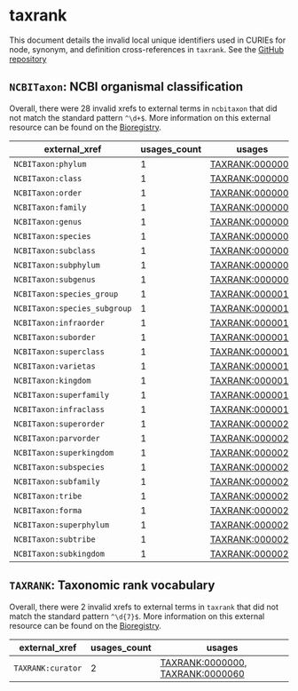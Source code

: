 # taxrank

This document details the invalid local unique identifiers used in CURIEs
for node, synonym, and definition cross-references in `taxrank`. See the [GitHub repository](https://github.com/phenoscape/taxrank)


## `NCBITaxon`: NCBI organismal classification

Overall, there were 28 invalid
xrefs to external terms in `ncbitaxon` that did not match the standard
pattern `^\d+$`. More information on this
external resource can be found on the
[Bioregistry](https://bioregistry.io/ncbitaxon).

| external_xref                |   usages_count | usages                                                    |
|------------------------------|----------------|-----------------------------------------------------------|
| `NCBITaxon:phylum`           |              1 | [TAXRANK:0000001](https://bioregistry.io/TAXRANK:0000001) |
| `NCBITaxon:class`            |              1 | [TAXRANK:0000002](https://bioregistry.io/TAXRANK:0000002) |
| `NCBITaxon:order`            |              1 | [TAXRANK:0000003](https://bioregistry.io/TAXRANK:0000003) |
| `NCBITaxon:family`           |              1 | [TAXRANK:0000004](https://bioregistry.io/TAXRANK:0000004) |
| `NCBITaxon:genus`            |              1 | [TAXRANK:0000005](https://bioregistry.io/TAXRANK:0000005) |
| `NCBITaxon:species`          |              1 | [TAXRANK:0000006](https://bioregistry.io/TAXRANK:0000006) |
| `NCBITaxon:subclass`         |              1 | [TAXRANK:0000007](https://bioregistry.io/TAXRANK:0000007) |
| `NCBITaxon:subphylum`        |              1 | [TAXRANK:0000008](https://bioregistry.io/TAXRANK:0000008) |
| `NCBITaxon:subgenus`         |              1 | [TAXRANK:0000009](https://bioregistry.io/TAXRANK:0000009) |
| `NCBITaxon:species_group`    |              1 | [TAXRANK:0000010](https://bioregistry.io/TAXRANK:0000010) |
| `NCBITaxon:species_subgroup` |              1 | [TAXRANK:0000011](https://bioregistry.io/TAXRANK:0000011) |
| `NCBITaxon:infraorder`       |              1 | [TAXRANK:0000013](https://bioregistry.io/TAXRANK:0000013) |
| `NCBITaxon:suborder`         |              1 | [TAXRANK:0000014](https://bioregistry.io/TAXRANK:0000014) |
| `NCBITaxon:superclass`       |              1 | [TAXRANK:0000015](https://bioregistry.io/TAXRANK:0000015) |
| `NCBITaxon:varietas`         |              1 | [TAXRANK:0000016](https://bioregistry.io/TAXRANK:0000016) |
| `NCBITaxon:kingdom`          |              1 | [TAXRANK:0000017](https://bioregistry.io/TAXRANK:0000017) |
| `NCBITaxon:superfamily`      |              1 | [TAXRANK:0000018](https://bioregistry.io/TAXRANK:0000018) |
| `NCBITaxon:infraclass`       |              1 | [TAXRANK:0000019](https://bioregistry.io/TAXRANK:0000019) |
| `NCBITaxon:superorder`       |              1 | [TAXRANK:0000020](https://bioregistry.io/TAXRANK:0000020) |
| `NCBITaxon:parvorder`        |              1 | [TAXRANK:0000021](https://bioregistry.io/TAXRANK:0000021) |
| `NCBITaxon:superkingdom`     |              1 | [TAXRANK:0000022](https://bioregistry.io/TAXRANK:0000022) |
| `NCBITaxon:subspecies`       |              1 | [TAXRANK:0000023](https://bioregistry.io/TAXRANK:0000023) |
| `NCBITaxon:subfamily`        |              1 | [TAXRANK:0000024](https://bioregistry.io/TAXRANK:0000024) |
| `NCBITaxon:tribe`            |              1 | [TAXRANK:0000025](https://bioregistry.io/TAXRANK:0000025) |
| `NCBITaxon:forma`            |              1 | [TAXRANK:0000026](https://bioregistry.io/TAXRANK:0000026) |
| `NCBITaxon:superphylum`      |              1 | [TAXRANK:0000027](https://bioregistry.io/TAXRANK:0000027) |
| `NCBITaxon:subtribe`         |              1 | [TAXRANK:0000028](https://bioregistry.io/TAXRANK:0000028) |
| `NCBITaxon:subkingdom`       |              1 | [TAXRANK:0000029](https://bioregistry.io/TAXRANK:0000029) |

## `TAXRANK`: Taxonomic rank vocabulary

Overall, there were 2 invalid
xrefs to external terms in `taxrank` that did not match the standard
pattern `^\d{7}$`. More information on this
external resource can be found on the
[Bioregistry](https://bioregistry.io/taxrank).

| external_xref     |   usages_count | usages                                                                                                               |
|-------------------|----------------|----------------------------------------------------------------------------------------------------------------------|
| `TAXRANK:curator` |              2 | [TAXRANK:0000000](https://bioregistry.io/TAXRANK:0000000), [TAXRANK:0000060](https://bioregistry.io/TAXRANK:0000060) |

